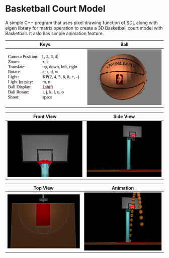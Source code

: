 # Basketball Court Model
A simple C++ program that uses pixel drawing function of SDL along with eigen library for matrix operation to create a 3D Basketball court model with Basketball. It aslo has simple animation feature.


  Keys                     |  Ball
:-------------------------:|:-------------------------:
<img src="https://github.com/Sandeep-777/BasketBallCourt/blob/master/sample_images/Keys.png" width="400">  |  <img src="https://github.com/Sandeep-777/BasketBallCourt/blob/master/sample_images/ball.png" width="400"> 

 Front View	           |  Side View
:-------------------------:|:-------------------------:
<img src="https://github.com/Sandeep-777/BasketBallCourt/blob/master/sample_images/front.png" width="400">  |  <img src="https://github.com/Sandeep-777/BasketBallCourt/blob/master/sample_images/side.png" width="400">


 Top View                  |  Animation
:-------------------------:|:-------------------------:
<img src="https://github.com/Sandeep-777/BasketBallCourt/blob/master/sample_images/top.png" width="400"> | <img src="https://github.com/Sandeep-777/BasketBallCourt/blob/master/sample_images/animate.png" width="400">

